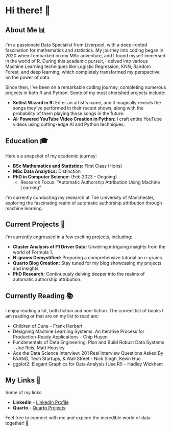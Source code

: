 # Hi there! 👋

## About Me 📊

I'm a passionate Data Specialist from Liverpool, with a deep-rooted fascination for mathematics and statistics. My journey into coding began in 2020 when I embarked on my MSc adventure, and I found myself immersed in the world of R. During this academic pursuit, I delved into various Machine Learning techniques like Logistic Regression, KNN, Random Forest, and deep learning, which completely transformed my perspective on the power of data.

Since then, I've been on a remarkable coding journey, completing numerous projects in both R and Python. Some of my most cherished projects include:
- **Setlist Wizard in R:** Enter an artist's name, and it magically reveals the songs they've performed in their recent shows, along with the probability of them playing those songs in the future.
- **AI-Powered YouTube Video Creation in Python:** I craft entire YouTube videos using cutting-edge AI and Python techniques.

## Education 🎓

Here's a snapshot of my academic journey:
- **BSc Mathematics and Statistics:** First Class (Hons)
- **MSc Data Analytics:** Distinction
- **PhD in Computer Science:** (Feb 2023 - Ongoing)
   - Research Focus: "Automatic Authorship Attribution Using Machine Learning"

I'm currently conducting my research at The University of Manchester, exploring the fascinating realm of automatic authorship attribution through machine learning.

## Current Projects 🔭

I'm currently engrossed in a few exciting projects, including:
- **Cluster Analysis of F1 Driver Data:** Unveiling intriguing insights from the world of Formula 1.
- **N-grams Demystified:** Preparing a comprehensive tutorial on n-grams.
- **Quarto Blog Creation:** Stay tuned for my blog showcasing my projects and insights.
- **PhD Research:** Continuously delving deeper into the realms of automatic authorship attribution.

## Currently Reading 📚

I enjoy reading a lot, both fiction and non-fiction. The current list of books I am reading or that are on my list to read are:
- Children of Dune - Frank Herbert
- Designing Machine Learning Systems: An Iterative Process for Production-Ready Applications - Chip Huyen
- Fundamentals of Data Engineering: Plan and Build Robust Data Systems -  Joe Reis, Matt Housley
- Ace the Data Science Interview: 201 Real Interview Questions Asked By FAANG, Tech Startups, & Wall Street - Nick Singh, Kevin Huo
- ggplot2: Elegant Graphics for Data Analysis (Use R!) - Hadley Wickham

## My Links 🔗

Some of my links:
- **LinkedIn** - [LinkedIn Profile](https://www.linkedin.com/in/benjcross/)
- **Quarto** - [Quarto Projects](https://bencross.quarto.pub/projects/)

Feel free to connect with me and explore the incredible world of data together! 🚀
